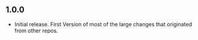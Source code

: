 <!-- https://developers.home-assistant.io/docs/add-ons/presentation#keeping-a-changelog -->

## 1.0.0

- Initial release. First Version of most of the large changes that originated from other repos.
